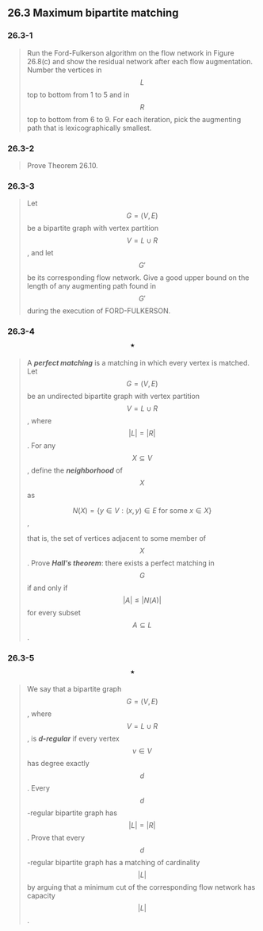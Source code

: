 ## 26.3 Maximum bipartite matching

### 26.3-1

> Run the Ford-Fulkerson algorithm on the flow network in Figure 26.8(c) and show the residual network after each flow augmentation. Number the vertices in $$L$$ top to bottom from 1 to 5 and in $$R$$ top to bottom from 6 to 9. For each iteration, pick the augmenting path that is lexicographically smallest.

### 26.3-2

> Prove Theorem 26.10.

### 26.3-3

> Let $$G = (V, E)$$ be a bipartite graph with vertex partition $$V = L \cup R$$, and let $$G'$$ be its corresponding flow network. Give a good upper bound on the length of any augmenting path found in $$G'$$ during the execution of FORD-FULKERSON.

### 26.3-4 $$\star$$

> A __*perfect matching*__ is a matching in which every vertex is matched. Let $$G = (V, E)$$ be an undirected bipartite graph with vertex partition $$V = L \cup R$$, where $$|L| = |R|$$. For any $$X \subseteq V$$, define the __*neighborhood*__ of $$X$$ as
> 
> $$N(X) = \{ y \in V: (x, y) \in E ~\text{for some}~ x \in X \}$$,
> 
> that is, the set of vertices adjacent to some member of $$X$$. Prove __*Hall's theorem*__: there exists a perfect matching in $$G$$ if and only if $$|A| \le |N(A)|$$ for every subset $$A \subseteq L$$.

### 26.3-5 $$\star$$

> We say that a bipartite graph $$G = (V, E)$$, where $$V = L \cup R$$, is __*d-regular*__ if every vertex $$v \in V$$ has degree exactly $$d$$. Every $$d$$-regular bipartite graph has $$|L| = |R|$$. Prove that every $$d$$-regular bipartite graph has a matching of cardinality $$|L|$$ by arguing that a minimum cut of the corresponding flow network has capacity $$|L|$$.

